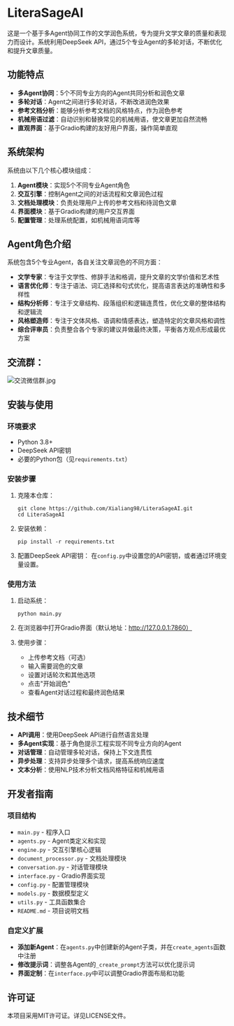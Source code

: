 # LiteraSageAI

这是一个基于多Agent协同工作的文学润色系统，专为提升文学文章的质量和表现力而设计。系统利用DeepSeek API，通过5个专业Agent的多轮对话，不断优化和提升文章质量。


## 功能特点

- **多Agent协同**：5个不同专业方向的Agent共同分析和润色文章
- **多轮对话**：Agent之间进行多轮对话，不断改进润色效果
- **参考文档分析**：能够分析参考文档的风格特点，作为润色参考
- **机械用语过滤**：自动识别和替换常见的机械用语，使文章更加自然流畅
- **直观界面**：基于Gradio构建的友好用户界面，操作简单直观

## 系统架构

系统由以下几个核心模块组成：

1. **Agent模块**：实现5个不同专业Agent角色
2. **交互引擎**：控制Agent之间的对话流程和文章润色过程
3. **文档处理模块**：负责处理用户上传的参考文档和待润色文章
4. **界面模块**：基于Gradio构建的用户交互界面
5. **配置管理**：处理系统配置，如机械用语词库等

## Agent角色介绍

系统包含5个专业Agent，各自关注文章润色的不同方面：

- **文学专家**：专注于文学性、修辞手法和格调，提升文章的文学价值和艺术性
- **语言优化师**：专注于语法、词汇选择和句式优化，提高语言表达的准确性和多样性
- **结构分析师**：专注于文章结构、段落组织和逻辑连贯性，优化文章的整体结构和逻辑流
- **风格塑造师**：专注于文体风格、语调和情感表达，塑造特定的文章风格和调性
- **综合评审员**：负责整合各个专家的建议并做最终决策，平衡各方观点形成最优方案
## 交流群：
![交流微信群.jpg](https://img.picui.cn/free/2025/03/20/67daf5ea1209d.jpg)
## 安装与使用

### 环境要求

- Python 3.8+
- DeepSeek API密钥
- 必要的Python包（见`requirements.txt`）

### 安装步骤

1. 克隆本仓库：
   ```
   git clone https://github.com/Xialiang98/LiteraSageAI.git
   cd LiteraSageAI
   ```

2. 安装依赖：
   ```
   pip install -r requirements.txt
   ```

3. 配置DeepSeek API密钥：
   在`config.py`中设置您的API密钥，或者通过环境变量设置。

### 使用方法

1. 启动系统：
   ```
   python main.py
   ```

2. 在浏览器中打开Gradio界面（默认地址：http://127.0.0.1:7860）

3. 使用步骤：
   - 上传参考文档（可选）
   - 输入需要润色的文章
   - 设置对话轮次和其他选项
   - 点击"开始润色"
   - 查看Agent对话过程和最终润色结果

## 技术细节

- **API调用**：使用DeepSeek API进行自然语言处理
- **多Agent实现**：基于角色提示工程实现不同专业方向的Agent
- **对话管理**：自动管理多轮对话，保持上下文连贯性
- **异步处理**：支持异步处理多个请求，提高系统响应速度
- **文本分析**：使用NLP技术分析文档风格特征和机械用语

## 开发者指南

### 项目结构

- `main.py` - 程序入口
- `agents.py` - Agent类定义和实现
- `engine.py` - 交互引擎核心逻辑
- `document_processor.py` - 文档处理模块
- `conversation.py` - 对话管理模块
- `interface.py` - Gradio界面实现
- `config.py` - 配置管理模块
- `models.py` - 数据模型定义
- `utils.py` - 工具函数集合
- `README.md` - 项目说明文档

### 自定义扩展

- **添加新Agent**：在`agents.py`中创建新的Agent子类，并在`create_agents`函数中注册
- **修改提示词**：调整各Agent的`_create_prompt`方法可以优化提示词
- **界面定制**：在`interface.py`中可以调整Gradio界面布局和功能

## 许可证

本项目采用MIT许可证。详见LICENSE文件。 
